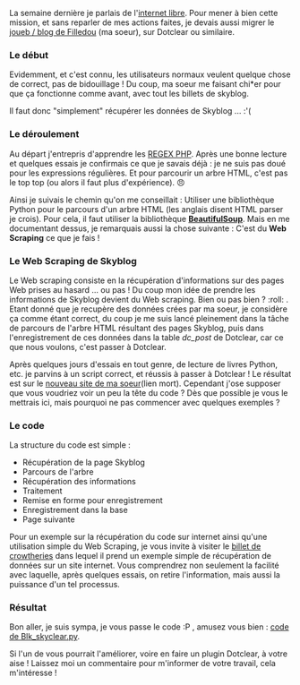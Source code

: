 La semaine dernière je parlais de l'[internet libre](${BASE_URL}/archives/2008/04/11/nouveau_domaine_dossmann_net/index.html "Visionner le billet concernant l'internet libre"). Pour mener à bien cette mission, et sans reparler de mes actions faites, je devais aussi migrer le [joueb / blog de Filledou](http://filledou.skyblog.com) (ma soeur), sur Dotclear ou similaire.

### Le début

Evidemment, et c'est connu, les utilisateurs normaux veulent quelque chose de correct, pas de bidouillage ! Du coup, ma soeur me faisant chi*er pour que ça fonctionne comme avant, avec tout les billets de skyblog.

Il faut donc "simplement" récupérer les données de Skyblog ... :'(

### Le déroulement

Au départ j'entrepris d'apprendre les [REGEX PHP](http://www.siteduzero.com/tuto-3-168-1-les-expressions-regulieres-partie-1-2.html "Apprendre à utiliser les REGEX PHP sous Site du Zéro.com"). Après une bonne lecture et quelques essais je confirmais ce que je savais déjà : je ne suis pas doué pour les expressions régulières. Et pour parcourir un arbre HTML, c'est pas le top top (ou alors il faut plus d'expérience). :angry:

Ainsi je suivais le chemin qu'on me conseillait : Utiliser une bibliothèque Python pour le parcours d'un arbre HTML (les anglais disent HTML parser je crois). Pour cela, il faut utiliser la bibliothèque **[BeautifulSoup](http://www.crummy.com/software/BeautifulSoup/ "Aller sur le site officiel de BeautifulSoup")**. Mais en me documentant dessus, je remarquais aussi la chose suivante : C'est du **Web Scraping** ce que je fais !

### Le Web Scraping de Skyblog

Le Web scraping consiste en la récupération d'informations sur des pages Web prises au hasard ... ou pas ! Du coup mon idée de prendre les informations de Skyblog devient du Web scraping. Bien ou pas bien ? :roll: . Etant donné que je recupère des données crées par ma soeur, je considère ça comme étant correct, du coup je me suis lancé pleinement dans la tâche de parcours de l'arbre HTML résultant des pages Skyblog, puis dans l'enregistrement de ces données dans la table *dc_post* de Dotclear, car ce que nous voulons, c'est passer à Dotclear.

Après quelques jours d'essais en tout genre, de lecture de livres Python, etc. je parvins à un script correct, et réussis à passer à Dotclear ! Le résultat est sur le [nouveau site de ma soeur](http://filledou.net "Site de Filledou")(lien mort). Cependant j'ose supposer que vous voudriez voir un peu la tête du code ? Dès que possible je vous le mettrais ici, mais pourquoi ne pas commencer avec quelques exemples ?

### Le code

La structure du code est simple : 

  * Récupération de la page Skyblog
  * Parcours de l'arbre
  * Récupération des informations
  * Traitement
  * Remise en forme pour enregistrement
  * Enregistrement dans la base
  * Page suivante

Pour un exemple sur la récupération du code sur internet ainsi qu'une utilisation simple du Web Scraping, je vous invite à visiter le [billet de crowtheries](http://isparse.net/?p=57 "Apprendre le Web Scraping en Python") dans lequel il prend un exemple simple de récupération de données sur un site internet. Vous comprendrez non seulement la facilité avec laquelle, après quelques essais, on retire l'information, mais aussi la puissance d'un tel processus.

### Résultat

Bon aller, je suis sympa, je vous passe le code :P , amusez vous bien : [code de Blk_skyclear.py](http://git.dossmann.net/?p=scripts/skyclear "Descendre le code de transfert d'un skyblog vers un blog en Dotclear").

Si l'un de vous pourrait l'améliorer, voire en faire un plugin Dotclear, à votre aise ! Laissez moi un commentaire pour m'informer de votre travail, cela m'intéresse !
